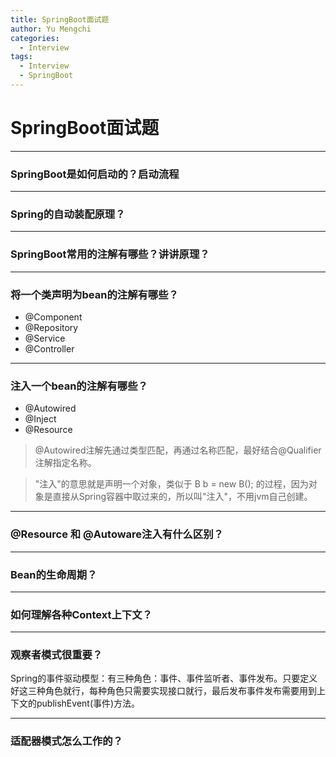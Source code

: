 ```yaml
---
title: SpringBoot面试题
author: Yu Mengchi
categories:
  - Interview
tags:
  - Interview
  - SpringBoot
---
```

  
# SpringBoot面试题

---

### SpringBoot是如何启动的？启动流程

---

### Spring的自动装配原理？



---

### SpringBoot常用的注解有哪些？讲讲原理？

---

### 将一个类声明为bean的注解有哪些？

- @Component
- @Repository
- @Service
- @Controller

---

### 注入一个bean的注解有哪些？

- @Autowired
- @Inject
- @Resource

> @Autowired注解先通过类型匹配，再通过名称匹配，最好结合@Qualifier注解指定名称。

> "注入"的意思就是声明一个对象，类似于 B b = new B(); 的过程，因为对象是直接从Spring容器中取过来的，所以叫"注入"，不用jvm自己创建。

---

### @Resource 和 @Autoware注入有什么区别？


---

### Bean的生命周期？


---

### 如何理解各种Context上下文？

---

### 观察者模式很重要？

Spring的事件驱动模型：有三种角色：事件、事件监听者、事件发布。只要定义好这三种角色就行，每种角色只需要实现接口就行，最后发布事件发布需要用到上下文的publishEvent(事件)方法。

---

### 适配器模式怎么工作的？

